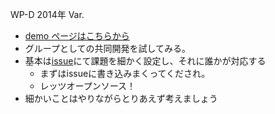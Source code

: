 WP-D 2014年 Var.
- [demo ページはこちらから](http://dev2014.wp-d.org/)
- グループとしての共同開発を試してみる。
- 基本は[issue](https://github.com/megane9988/wp-d2014/issues)にて課題を細かく設定し、それに誰かが対応する
  - まずはissueに書き込みまくってくだされ。
  - レッツオープンソース！
- 細かいことはやりながらとりあえず考えましょう
